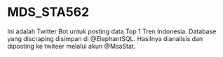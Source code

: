 # MDS_STA562
Ini adalah Twitter Bot untuk posting data Top 1 Tren Indonesia. Database yang discraping disimpan di @ElephantSQL. Hasilnya dianalisis dan diposting ke twiteer melalui akun @MsaStat.
